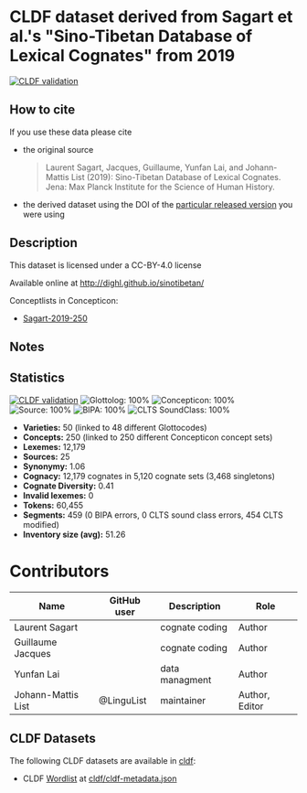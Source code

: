 # CLDF dataset derived from Sagart et al.'s "Sino-Tibetan Database of Lexical Cognates" from 2019

[![CLDF validation](https://github.com/lexibank/sagartst/workflows/CLDF-validation/badge.svg)](https://github.com/lexibank/sagartst/actions?query=workflow%3ACLDF-validation)

## How to cite

If you use these data please cite
- the original source
  > Laurent Sagart, Jacques, Guillaume, Yunfan Lai, and Johann-Mattis List (2019): Sino-Tibetan Database of Lexical Cognates. Jena: Max Planck Institute for the Science of Human History.
- the derived dataset using the DOI of the [particular released version](../../releases/) you were using

## Description


This dataset is licensed under a CC-BY-4.0 license

Available online at http://dighl.github.io/sinotibetan/


Conceptlists in Concepticon:
- [Sagart-2019-250](https://concepticon.clld.org/contributions/Sagart-2019-250)
## Notes




## Statistics


[![CLDF validation](https://github.com/lexibank/sagartst/workflows/CLDF-validation/badge.svg)](https://github.com/lexibank/sagartst/actions?query=workflow%3ACLDF-validation)
![Glottolog: 100%](https://img.shields.io/badge/Glottolog-100%25-brightgreen.svg "Glottolog: 100%")
![Concepticon: 100%](https://img.shields.io/badge/Concepticon-100%25-brightgreen.svg "Concepticon: 100%")
![Source: 100%](https://img.shields.io/badge/Source-100%25-brightgreen.svg "Source: 100%")
![BIPA: 100%](https://img.shields.io/badge/BIPA-100%25-brightgreen.svg "BIPA: 100%")
![CLTS SoundClass: 100%](https://img.shields.io/badge/CLTS%20SoundClass-100%25-brightgreen.svg "CLTS SoundClass: 100%")

- **Varieties:** 50 (linked to 48 different Glottocodes)
- **Concepts:** 250 (linked to 250 different Concepticon concept sets)
- **Lexemes:** 12,179
- **Sources:** 25
- **Synonymy:** 1.06
- **Cognacy:** 12,179 cognates in 5,120 cognate sets (3,468 singletons)
- **Cognate Diversity:** 0.41
- **Invalid lexemes:** 0
- **Tokens:** 60,455
- **Segments:** 459 (0 BIPA errors, 0 CLTS sound class errors, 454 CLTS modified)
- **Inventory size (avg):** 51.26

# Contributors

Name | GitHub user | Description | Role
--- | --- | --- | ---
Laurent Sagart | | cognate coding | Author
Guillaume Jacques | | cognate coding | Author
Yunfan Lai | | data managment | Author
Johann-Mattis List | @LinguList | maintainer | Author, Editor




## CLDF Datasets

The following CLDF datasets are available in [cldf](cldf):

- CLDF [Wordlist](https://github.com/cldf/cldf/tree/master/modules/Wordlist) at [cldf/cldf-metadata.json](cldf/cldf-metadata.json)